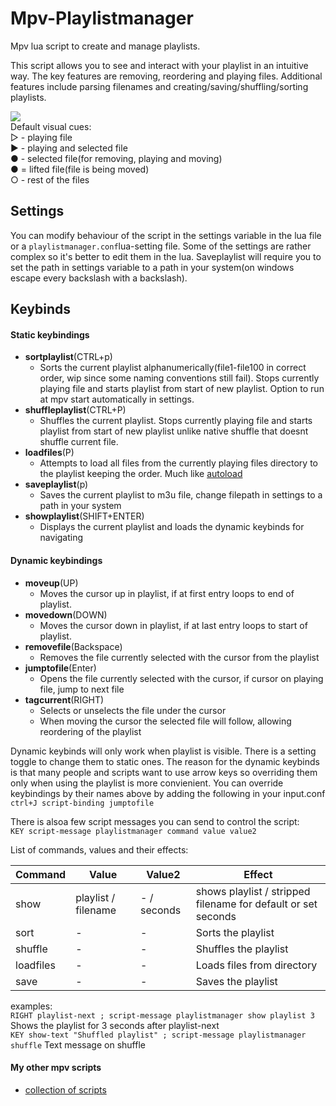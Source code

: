 # Mpv-Playlistmanager
Mpv lua script to create and manage playlists.

This script allows you to see and interact with your playlist in an intuitive way. The key features are removing, reordering and playing files. Additional features include parsing filenames and creating/saving/shuffling/sorting playlists.

![](https://thumbs.gfycat.com/GreatDelayedAlligator-size_restricted.gif)  
Default visual cues:  
▷ - playing file  
▶ - playing and selected file  
● - selected file(for removing, playing and moving)  
● = lifted file(file is being moved)  
○ - rest of the files  

## Settings
You can modify behaviour of the script in the settings variable in the lua file or a `playlistmanager.conf`lua-setting file. Some of the settings are rather complex so it's better to edit them in the lua. Saveplaylist will require you to set the path in settings variable to a path in your system(on windows escape every backslash with a backslash).

## Keybinds
#### Static keybindings
- __sortplaylist__(CTRL+p)  
  - Sorts the current playlist alphanumerically(file1-file100 in correct order, wip since some naming conventions still fail). Stops currently playing file and starts playlist from start of new playlist. Option to run at mpv start automatically in settings.  
- __shuffleplaylist__(CTRL+P)  
  - Shuffles the current playlist. Stops currently playing file and starts playlist from start of new playlist unlike native shuffle that doesnt shuffle current file.  
- __loadfiles__(P)
  - Attempts to load all files from the currently playing files directory to the playlist keeping the order. Much like [autoload](https://github.com/mpv-player/mpv/blob/master/TOOLS/lua/autoload.lua) 
- __saveplaylist__(p)
  - Saves the current playlist to m3u file, change filepath in settings to a path in your system
- __showplaylist__(SHIFT+ENTER)
  - Displays the current playlist and loads the dynamic keybinds for navigating  
  
#### Dynamic keybindings
- __moveup__(UP)
  - Moves the cursor up in playlist, if at first entry loops to end of playlist.
- __movedown__(DOWN)
  - Moves the cursor down in playlist, if at last entry loops to start of playlist.
- __removefile__(Backspace)
  - Removes the file currently selected with the cursor from the playlist
- __jumptofile__(Enter)
  - Opens the file currently selected with the cursor, if cursor on playing file, jump to next file
- __tagcurrent__(RIGHT)
  - Selects or unselects the file under the cursor
  - When moving the cursor the selected file will follow, allowing reordering of the playlist

Dynamic keybinds will only work when playlist is visible. There is a setting toggle to change them to static ones. The reason for the dynamic keybinds is that many people and scripts want to use arrow keys so overriding them only when using the playlist is more convienient. You can override keybindings by their names above by adding the following in your input.conf `ctrl+J script-binding jumptofile`  
  
  
There is alsoa few script messages you can send to control the script:  
`KEY script-message playlistmanager command value value2`  
  
List of commands, values and their effects:  
  
Command | Value | Value2 | Effect
--- | --- | --- | ---
show | playlist / filename | - / seconds | shows playlist / stripped filename for default or set seconds
sort | - | - | Sorts the playlist
shuffle | - | - | Shuffles the playlist
loadfiles | - | - | Loads files from directory
save | - | - | Saves the playlist
    
    
examples:  
`RIGHT playlist-next ; script-message playlistmanager show playlist 3` Shows the playlist for 3 seconds after playlist-next  
`KEY show-text "Shuffled playlist" ; script-message playlistmanager shuffle` Text message on shuffle  
  
#### My other mpv scripts
- [collection of scripts](https://github.com/donmaiq/mpv-scripts)
